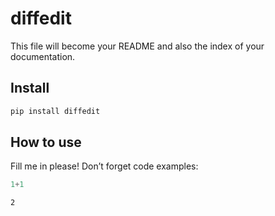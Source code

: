 diffedit
================

<!-- WARNING: THIS FILE WAS AUTOGENERATED! DO NOT EDIT! -->

This file will become your README and also the index of your
documentation.

## Install

``` sh
pip install diffedit
```

## How to use

Fill me in please! Don’t forget code examples:

``` python
1+1
```

    2
